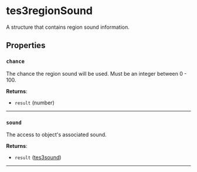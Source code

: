# tes3regionSound

A structure that contains region sound information.

## Properties

### `chance`

The chance the region sound will be used. Must be an integer between 0 - 100.

**Returns**:

* `result` (number)

***

### `sound`

The access to object's associated sound.

**Returns**:

* `result` ([tes3sound](../../types/tes3sound))

***

